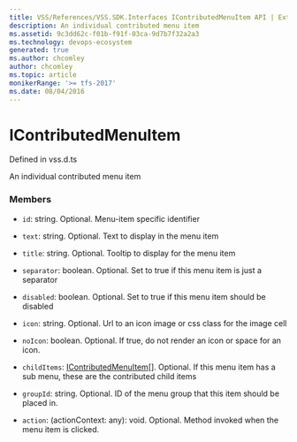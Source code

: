 ```yaml
---
title: VSS/References/VSS.SDK.Interfaces IContributedMenuItem API | Extensions for Azure DevOps Services
description: An individual contributed menu item
ms.assetid: 9c3dd62c-f01b-f91f-03ca-9d7b7f32a2a3
ms.technology: devops-ecosystem
generated: true
ms.author: chcomley
author: chcomley
ms.topic: article
monikerRange: '>= tfs-2017'
ms.date: 08/04/2016
---
```


# IContributedMenuItem

Defined in vss.d.ts


An individual contributed menu item 

### Members

* `id`: string. Optional. Menu-item specific identifier

* `text`: string. Optional. Text to display in the menu item

* `title`: string. Optional. Tooltip to display for the menu item

* `separator`: boolean. Optional. Set to true if this menu item is just a separator

* `disabled`: boolean. Optional. Set to true if this menu item should be disabled

* `icon`: string. Optional. Url to an icon image or css class for the image cell

* `noIcon`: boolean. Optional. If true, do not render an icon or space for an icon.

* `childItems`: [IContributedMenuItem](../../../VSS/References/VSS_SDK_Interfaces/IContributedMenuItem.md)[]. Optional. If this menu item has a sub menu, these are the contributed child items

* `groupId`: string. Optional. ID of the menu group that this item should be placed in.

* `action`: (actionContext: any): void. Optional. Method invoked when the menu item is clicked.

